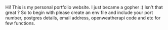 Hi! This is my personal portfolio website. I just became a gopher :) 
Isn't that great ?
So to begin with
please create an env file and include your port number, postgres details, email address, openweatherapi code and etc for few functions.
